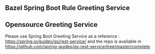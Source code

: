 ## Bazel Spring Boot Rule Greeting Service


## Opensource Greeting Service

Please use Spring Boot Greeting Service as a reference :
https://spring.io/guides/gs/rest-service/ and the repo is available in 
https://github.com/spring-guides/gs-rest-service/tree/master/complete
